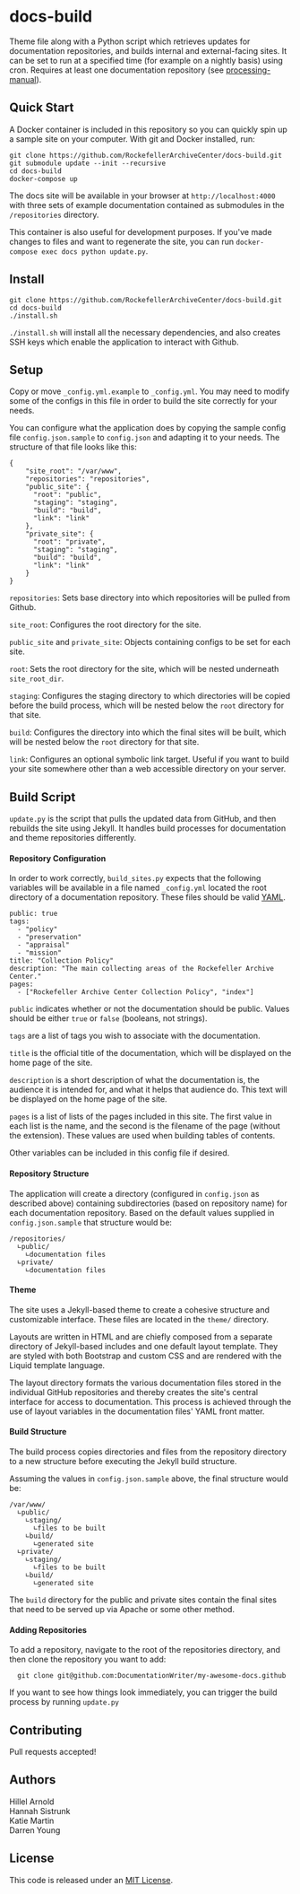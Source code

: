 # docs-build

Theme file along with a Python script which retrieves updates for documentation
repositories, and builds internal and external-facing sites. It can be set to
run at a specified time (for example on a nightly basis) using cron. Requires at
least one documentation repository (see [processing-manual](https://github.com/RockefellerArchiveCenter/processing-manual)).

## Quick Start

A Docker container is included in this repository so you can quickly spin up a sample site on your computer. With git and Docker installed, run:

    git clone https://github.com/RockefellerArchiveCenter/docs-build.git
    git submodule update --init --recursive
    cd docs-build
    docker-compose up

The docs site will be available in your browser at `http://localhost:4000` with three sets of example documentation contained as submodules in the `/repositories` directory.

This container is also useful for development purposes. If you've made changes to files and want to regenerate the site, you can run `docker-compose exec docs python update.py`.

## Install

    git clone https://github.com/RockefellerArchiveCenter/docs-build.git
    cd docs-build
    ./install.sh

`./install.sh` will install all the necessary dependencies, and also creates SSH keys which enable the application to interact with Github.

## Setup

Copy or move `_config.yml.example` to `_config.yml`. You may need to modify some
of the configs in this file in order to build the site correctly for your needs.

You can configure what the application does by copying the sample config file
`config.json.sample` to `config.json` and adapting it to your needs. The structure
of that file looks like this:

    {
        "site_root": "/var/www",
        "repositories": "repositories",
        "public_site": {
          "root": "public",
          "staging": "staging",
          "build": "build",
          "link": "link"
        },
        "private_site": {
          "root": "private",
          "staging": "staging",
          "build": "build",
          "link": "link"
        }
    }

`repositories`: Sets base directory into which repositories will be pulled from
Github.

`site_root`: Configures the root directory for the site.

`public_site` and `private_site`: Objects containing configs to be set for each site.

`root`: Sets the root directory for the site, which will be nested underneath `site_root_dir`.

`staging`: Configures the staging directory to which directories will be copied
before the build process, which will be nested below the `root` directory for that site.

`build`: Configures the directory into which the final sites will be built,
which will be nested below the `root` directory for that site.

`link`: Configures an optional symbolic link target. Useful if you want to build
your site somewhere other than a web accessible directory on your server.

## Build Script

`update.py` is the script that pulls the updated data from GitHub, and then
rebuilds the site using Jekyll. It handles build processes for documentation and
theme repositories differently.

#### Repository Configuration

In order to work correctly, `build_sites.py` expects that the following variables
will be available in a file named `_config.yml` located the root directory of a
documentation repository. These files should be valid [YAML](http://yaml.org).

    public: true
    tags:
      - "policy"
      - "preservation"
      - "appraisal"
      - "mission"
    title: "Collection Policy"
    description: "The main collecting areas of the Rockefeller Archive Center."
    pages:
      - ["Rockefeller Archive Center Collection Policy", "index"]

`public` indicates whether or not the documentation should be public. Values
should be either `true` or `false` (booleans, not strings).

`tags` are a list of tags you wish to associate with the documentation.

`title` is the official title of the documentation, which will be displayed on
the home page of the site.

`description` is a short description of what the documentation is, the audience
it is intended for, and what it helps that audience do. This text will be
displayed on the home page of the site.

`pages` is a list of lists of the pages included in this site. The first value
in each list is the name, and the second is the filename of the page (without the
extension). These values are used when building tables of contents.

Other variables can be included in this config file if desired.

#### Repository Structure

The application will create a directory (configured in `config.json` as described above) containing subdirectories (based on repository name) for each documentation repository. Based on the default values supplied in `config.json.sample` that structure would be:

    /repositories/
      ∟public/
        ∟documentation files
      ∟private/
        ∟documentation files

#### Theme

The site uses a Jekyll-based theme to create a cohesive structure and
customizable interface. These files are located in the `theme/` directory.

Layouts are written in HTML and are chiefly composed from a separate directory
of Jekyll-based includes and one default layout template. They are styled with
both Bootstrap and custom CSS and are rendered with the Liquid template language.

The layout directory formats the various documentation files stored in the
individual GitHub repositories and thereby creates the site's central interface for
access to documentation. This process is achieved through the use of layout
variables in the documentation files' YAML front matter.

#### Build Structure

The build process copies directories and files from the repository directory to a new structure before executing the Jekyll build structure.

Assuming the values in `config.json.sample` above, the final structure would be:

    /var/www/
      ∟public/
        ∟staging/
          ∟files to be built
        ∟build/
          ∟generated site
      ∟private/
        ∟staging/
          ∟files to be built
        ∟build/
          ∟generated site

The `build` directory for the public and private sites contain the final sites that need to be served up via Apache or some other method.

#### Adding Repositories

To add a repository, navigate to the root of the repositories directory, and then clone the repository you want to add:

      git clone git@github.com:DocumentationWriter/my-awesome-docs.github

If you want to see how things look immediately, you can trigger the build process by running `update.py`

## Contributing

Pull requests accepted!

## Authors

Hillel Arnold  
Hannah Sistrunk  
Katie Martin  
Darren Young  

## License

This code is released under an [MIT License](LICENSE).
